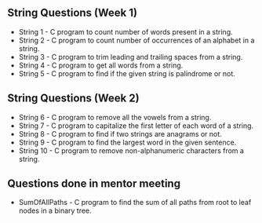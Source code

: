 ## String Questions (Week 1)

-   String 1 - C program to count number of words present in a string.
-   String 2 - C program to count number of occurrences of an alphabet in a string.
-   String 3 - C program to trim leading and trailing spaces from a string.
-   String 4 - C program to get all words from a string.
-   String 5 - C program to find if the given string is palindrome or not.

## String Questions (Week 2)

-   String 6 - C program to remove all the vowels from a string.
-   String 7 - C program to capitalize the first letter of each word of a string.
-   String 8 - C program to find if two strings are anagrams or not.
-   String 9 - C program to find the largest word in the given sentence.
-   String 10 - C program to remove non-alphanumeric characters from a string.

## Questions done in mentor meeting

-   SumOfAllPaths - C program to find the sum of all paths from root to leaf nodes in a binary tree.
